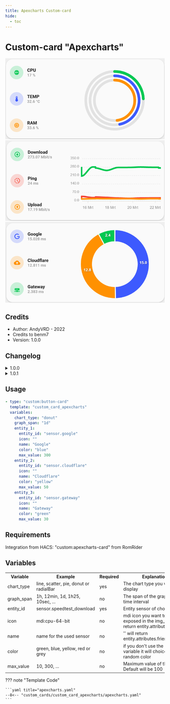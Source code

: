 ```yaml
---
title: Apexcharts Custom-card
hide:
  - toc
---
```


<!-- markdownlint-disable MD046 -->

# Custom-card "Apexcharts"

![Apexcharts radialBar](../../assets/img/custom_card_apexcharts_radialBar.png)
![Apexcharts line](../../assets/img/custom_card_apexcharts_line.png)
![Apexcharts Donut](../../assets/img/custom_card_apexcharts_donut.png)

## Credits

- Author: AndyVRD - 2022
- Credits to benm7
- Version: 1.0.0

## Changelog

<details>
<summary>1.0.0</summary>
Initial release
</details>
<details>
<summary>1.0.1</summary>
Fix for UI Minimalist v1.0.1.
</details>

## Usage

```yaml
- type: "custom:button-card"
  template: "custom_card_apexcharts"
  variables:
    chart_type: "donut"
    graph_span: "1d"
    entity_1:
      entity_id: "sensor.google"
      icon: ""
      name: "Google"
      color: "blue"
      max_value: 300
    entity_2:
      entity_id: "sensor.cloudflare"
      icon: ""
      name: "Cloudflare"
      color: "yellow"
      max_value: 50
    entity_3:
      entity_id: "sensor.gateway"
      icon: ""
      name: "Gateway"
      color: "green"
      max_value: 30
```

## Requirements

Integration from HACS: "custom:apexcharts-card" from RomRider

## Variables

<table>
<tr>
<th>Variable</th>
<th>Example</th>
<th>Required</th>
<th>Explanation</th>
</tr>
<tr>
<td>chart_type</td>
<td>line, scatter, pie, donut or radialBar</td>
<td>yes</td>
<td>The chart type you want to display</td>
</tr>
<tr>
<td>graph_span</td>
<td>1h, 12min, 1d, 1h25, 10sec, ...</td>
<td>no</td>
<td>The span of the graph as a time interval</td>
</tr>
<tr>
<td>entity_id</td>
<td>sensor.speedtest_download</td>
<td>yes</td>
<td>Entity sensor of choice</td>
</tr>
<tr>
<td>icon</td>
<td>mdi:cpu-64-bit</td>
<td>no</td>
<td>mdi icon you want to be exposed in the img_cell, '' will return entity.attributes.icon </td>
</tr>
<tr>
<td>name</td>
<td>name for the used sensor</td>
<td>no</td>
<td>'' will return entity.attributes.friendly_name</td>
</tr>
<tr>
<td>color</td>
<td>green, blue, yellow, red or grey</td>
<td>no</td>
<td>if you don't use the color variable it will choice a random color</td>
</tr>
<tr>
<td>max_value</td>
<td>10, 300, ...</td>
<td>no</td>
<td>Maximum value of the sensor. Default will be 100</td>
</tr>
</table>

??? note "Template Code"

    ```yaml title="apexcharts.yaml"
    --8<-- "custom_cards/custom_card_apexcharts/apexcharts.yaml"
    ```
